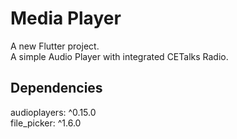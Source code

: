 # Media Player

A new Flutter project.  
A simple Audio Player with integrated CETalks Radio.

## Dependencies

audioplayers: ^0.15.0  
file_picker: ^1.6.0
